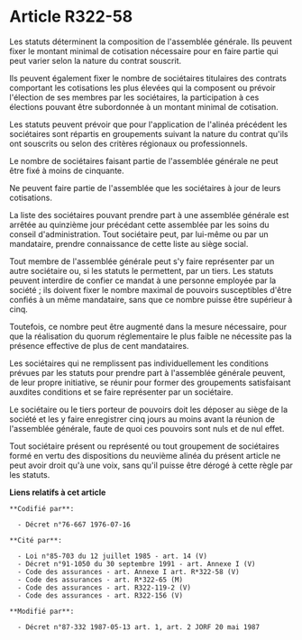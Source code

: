 # Article R322-58

Les statuts déterminent la composition de l'assemblée générale. Ils peuvent fixer le montant minimal de cotisation nécessaire
pour en faire partie qui peut varier selon la nature du contrat souscrit.

Ils peuvent également fixer le nombre de sociétaires titulaires des contrats comportant les cotisations les plus élevées qui
la composent ou prévoir l'élection de ses membres par les sociétaires, la participation à ces élections pouvant être
subordonnée à un montant minimal de cotisation.

Les statuts peuvent prévoir que pour l'application de l'alinéa précédent les sociétaires sont répartis en groupements suivant
la nature du contrat qu'ils ont souscrits ou selon des critères régionaux ou professionnels.

Le nombre de sociétaires faisant partie de l'assemblée générale ne peut être fixé à moins de cinquante.

Ne peuvent faire partie de l'assemblée que les sociétaires à jour de leurs cotisations.

La liste des sociétaires pouvant prendre part à une assemblée générale est arrêtée au quinzième jour précédant cette
assemblée par les soins du conseil d'administration. Tout sociétaire peut, par lui-même ou par un mandataire, prendre
connaissance de cette liste au siège social.

Tout membre de l'assemblée générale peut s'y faire représenter par un autre sociétaire ou, si les statuts le permettent, par
un tiers. Les statuts peuvent interdire de confier ce mandat à une personne employée par la société ; ils doivent fixer le
nombre maximal de pouvoirs susceptibles d'être confiés à un même mandataire, sans que ce nombre puisse être supérieur à cinq.

Toutefois, ce nombre peut être augmenté dans la mesure nécessaire, pour que la réalisation du quorum réglementaire le plus
faible ne nécessite pas la présence effective de plus de cent mandataires.

Les sociétaires qui ne remplissent pas individuellement les conditions prévues par les statuts pour prendre part à
l'assemblée générale peuvent, de leur propre initiative, se réunir pour former des groupements satisfaisant auxdites
conditions et se faire représenter par un sociétaire.

Le sociétaire ou le tiers porteur de pouvoirs doit les déposer au siège de la société et les y faire enregistrer cinq jours
au moins avant la réunion de l'assemblée générale, faute de quoi ces pouvoirs sont nuls et de nul effet.

Tout sociétaire présent ou représenté ou tout groupement de sociétaires formé en vertu des dispositions du neuvième alinéa du
présent article ne peut avoir droit qu'à une voix, sans qu'il puisse être dérogé à cette règle par les statuts.

**Liens relatifs à cet article**

	**Codifié par**:

	  - Décret n°76-667 1976-07-16

	**Cité par**:

	  - Loi n°85-703 du 12 juillet 1985 - art. 14 (V)
	  - Décret n°91-1050 du 30 septembre 1991 - art. Annexe I (V)
	  - Code des assurances - art. Annexe I art. R*322-58 (V)
	  - Code des assurances - art. R*322-65 (M)
	  - Code des assurances - art. R322-119-2 (V)
	  - Code des assurances - art. R322-156 (V)

	**Modifié par**:

	  - Décret n°87-332 1987-05-13 art. 1, art. 2 JORF 20 mai 1987
